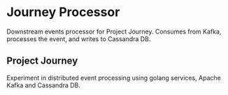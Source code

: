 # Journey Processor

Downstream events processor for Project Journey. Consumes from Kafka, processes the event, and writes to Cassandra DB.

## Project Journey

Experiment in distributed event processing using golang services, Apache Kafka and Cassandra DB.

